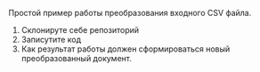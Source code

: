 Простой пример работы преобразования входного CSV файла.

1) Склонируте себе репозиторий
2) Записутите код
3) Как результат работы должен сформироваться новый преобразованный документ.
